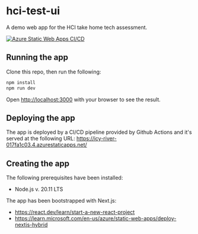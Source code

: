# hci-test-ui

A demo web app for the HCI take home tech assessment.

[![Azure Static Web Apps CI/CD](https://github.com/tabman83/hci-test-ui/actions/workflows/azure-static-web-apps-icy-river-017fa1c03.yml/badge.svg?branch=master)](https://github.com/tabman83/hci-test-ui/actions/workflows/azure-static-web-apps-icy-river-017fa1c03.yml)


## Running the app

Clone this repo, then run the following:

```bash
npm install
npm run dev
```

Open [http://localhost:3000](http://localhost:3000) with your browser to see the result.

## Deploying the app

The app is deployed by a CI/CD pipeline provided by Github Actions and it's served at the following URL:
https://icy-river-017fa1c03.4.azurestaticapps.net/

## Creating the app

The following prerequisites have been installed:
- Node.js v. 20.11 LTS

The app has been bootstrapped with Next.js:
- https://react.dev/learn/start-a-new-react-project
- https://learn.microsoft.com/en-us/azure/static-web-apps/deploy-nextjs-hybrid